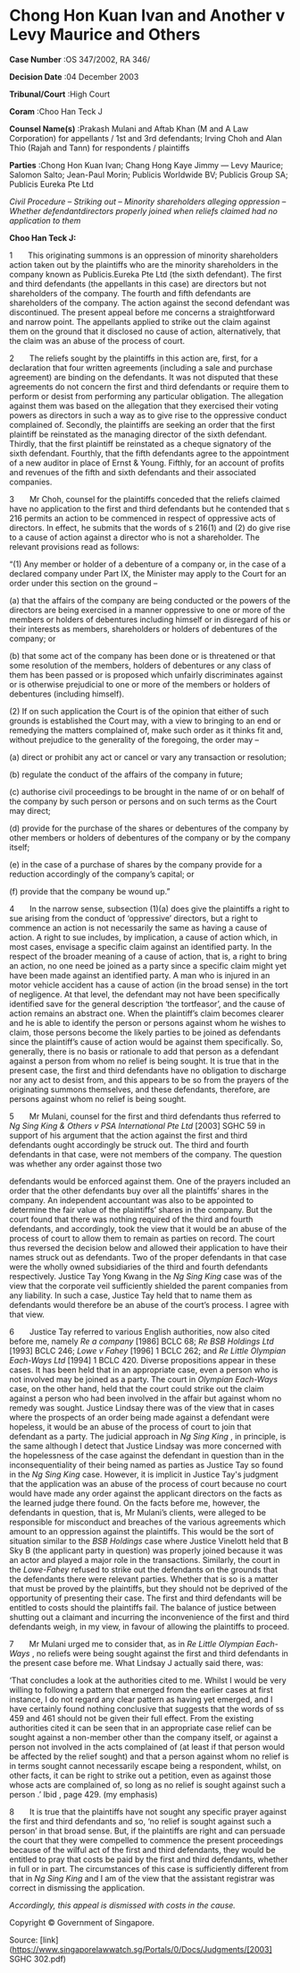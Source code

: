 # Chong Hon Kuan Ivan and Another v Levy Maurice and Others 



**Case Number** :OS 347/2002, RA 346/ 

**Decision Date** :04 December 2003 

**Tribunal/Court** :High Court 

**Coram** :Choo Han Teck J 

**Counsel Name(s)** :Prakash Mulani and Aftab Khan (M and A Law Corporation) for appellants / 1st and 3rd defendants; Irving Choh and Alan Thio (Rajah and Tann) for respondents / plaintiffs 

**Parties** :Chong Hon Kuan Ivan; Chang Hong Kaye Jimmy — Levy Maurice; Salomon Salto; Jean-Paul Morin; Publicis Worldwide BV; Publicis Group SA; Publicis Eureka Pte Ltd 

_Civil Procedure_ – _Striking out_ – _Minority shareholders alleging oppression_ – _Whether defendantdirectors properly joined when reliefs claimed had no application to them_ 

**Choo Han Teck J:** 

1       This originating summons is an oppression of minority shareholders action taken out by the plaintiffs who are the minority shareholders in the company known as Publicis.Eureka Pte Ltd (the sixth defendant). The first and third defendants (the appellants in this case) are directors but not shareholders of the company. The fourth and fifth defendants are shareholders of the company. The action against the second defendant was discontinued. The present appeal before me concerns a straightforward and narrow point. The appellants applied to strike out the claim against them on the ground that it disclosed no cause of action, alternatively, that the claim was an abuse of the process of court. 

2       The reliefs sought by the plaintiffs in this action are, first, for a declaration that four written agreements (including a sale and purchase agreement) are binding on the defendants. It was not disputed that these agreements do not concern the first and third defendants or require them to perform or desist from performing any particular obligation. The allegation against them was based on the allegation that they exercised their voting powers as directors in such a way as to give rise to the oppressive conduct complained of. Secondly, the plaintiffs are seeking an order that the first plaintiff be reinstated as the managing director of the sixth defendant. Thirdly, that the first plaintiff be reinstated as a cheque signatory of the sixth defendant. Fourthly, that the fifth defendants agree to the appointment of a new auditor in place of Ernst & Young. Fifthly, for an account of profits and revenues of the fifth and sixth defendants and their associated companies. 

3       Mr Choh, counsel for the plaintiffs conceded that the reliefs claimed have no application to the first and third defendants but he contended that s 216 permits an action to be commenced in respect of oppressive acts of directors. In effect, he submits that the words of s 216(1) and (2) do give rise to a cause of action against a director who is not a shareholder. The relevant provisions read as follows: 

 “(1) Any member or holder of a debenture of a company or, in the case of a declared company under Part IX, the Minister may apply to the Court for an order under this section on the ground – 


 (a) that the affairs of the company are being conducted or the powers of the directors are being exercised in a manner oppressive to one or more of the members or holders of debentures including himself or in disregard of his or their interests as members, shareholders or holders of debentures of the company; or 

 (b) that some act of the company has been done or is threatened or that some resolution of the members, holders of debentures or any class of them has been passed or is proposed which unfairly discriminates against or is otherwise prejudicial to one or more of the members or holders of debentures (including himself). 

 (2) If on such application the Court is of the opinion that either of such grounds is established the Court may, with a view to bringing to an end or remedying the matters complained of, make such order as it thinks fit and, without prejudice to the generality of the foregoing, the order may – 

 (a) direct or prohibit any act or cancel or vary any transaction or resolution; 

 (b) regulate the conduct of the affairs of the company in future; 

 (c) authorise civil proceedings to be brought in the name of or on behalf of the company by such person or persons and on such terms as the Court may direct; 

 (d) provide for the purchase of the shares or debentures of the company by other members or holders of debentures of the company or by the company itself; 

 (e) in the case of a purchase of shares by the company provide for a reduction accordingly of the company’s capital; or 

 (f) provide that the company be wound up.” 

4       In the narrow sense, subsection (1)(a) does give the plaintiffs a right to sue arising from the conduct of ‘oppressive’ directors, but a right to commence an action is not necessarily the same as having a cause of action. A right to sue includes, by implication, a cause of action which, in most cases, envisage a specific claim against an identified party. In the respect of the broader meaning of a cause of action, that is, a right to bring an action, no one need be joined as a party since a specific claim might yet have been made against an identified party. A man who is injured in an motor vehicle accident has a cause of action (in the broad sense) in the tort of negligence. At that level, the defendant may not have been specifically identified save for the general description ‘the tortfeasor’, and the cause of action remains an abstract one. When the plaintiff’s claim becomes clearer and he is able to identify the person or persons against whom he wishes to claim, those persons become the likely parties to be joined as defendants since the plaintiff’s cause of action would be against them specifically. So, generally, there is no basis or rationale to add that person as a defendant against a person from whom no relief is being sought. It is true that in the present case, the first and third defendants have no obligation to discharge nor any act to desist from, and this appears to be so from the prayers of the originating summons themselves, and these defendants, therefore, are persons against whom no relief is being sought. 

5       Mr Mulani, counsel for the first and third defendants thus referred to _Ng Sing King & Others v PSA International Pte Ltd_ <span class="citation">[2003] SGHC 59</span> in support of his argument that the action against the first and third defendants ought accordingly be struck out. The third and fourth defendants in that case, were not members of the company. The question was whether any order against those two 


defendants would be enforced against them. One of the prayers included an order that the other defendants buy over all the plaintiffs’ shares in the company. An independent accountant was also to be appointed to determine the fair value of the plaintiffs’ shares in the company. But the court found that there was nothing required of the third and fourth defendants, and accordingly, took the view that it would be an abuse of the process of court to allow them to remain as parties on record. The court thus reversed the decision below and allowed their application to have their names struck out as defendants. Two of the proper defendants in that case were the wholly owned subsidiaries of the third and fourth defendants respectively. Justice Tay Yong Kwang in the _Ng Sing King_ case was of the view that the corporate veil sufficiently shielded the parent companies from any liability. In such a case, Justice Tay held that to name them as defendants would therefore be an abuse of the court’s process. I agree with that view. 

6       Justice Tay referred to various English authorities, now also cited before me, namely _Re a company_ [1986] BCLC 68; _Re BSB Holdings Ltd_ [1993] BCLC 246; _Lowe v Fahey_ [1996] 1 BCLC 262; and _Re Little Olympian Each-Ways Ltd_ [1994] 1 BCLC 420. Diverse propositions appear in these cases. It has been held that in an appropriate case, even a person who is not involved may be joined as a party. The court in _Olympian Each-Ways_ case, on the other hand, held that the court could strike out the claim against a person who had been involved in the affair but against whom no remedy was sought. Justice Lindsay there was of the view that in cases where the prospects of an order being made against a defendant were hopeless, it would be an abuse of the process of court to join that defendant as a party. The judicial approach in _Ng Sing King_ , in principle, is the same although I detect that Justice Lindsay was more concerned with the hopelessness of the case against the defendant in question than in the inconsequentiality of their being named as parties as Justice Tay so found in the _Ng Sing King_ case. However, it is implicit in Justice Tay's judgment that the application was an abuse of the process of court because no court would have made any order against the applicant directors on the facts as the learned judge there found. On the facts before me, however, the defendants in question, that is, Mr Mulani’s clients, were alleged to be responsible for misconduct and breaches of the various agreements which amount to an oppression against the plaintiffs. This would be the sort of situation similar to the _BSB Holdings_ case where Justice Vinelott held that B Sky B (the applicant party in question) was properly joined because it was an actor and played a major role in the transactions. Similarly, the court in the _Lowe-Fahey_ refused to strike out the defendants on the grounds that the defendants there were relevant parties. Whether that is so is a matter that must be proved by the plaintiffs, but they should not be deprived of the opportunity of presenting their case. The first and third defendants will be entitled to costs should the plaintiffs fail. The balance of justice between shutting out a claimant and incurring the inconvenience of the first and third defendants weigh, in my view, in favour of allowing the plaintiffs to proceed. 

7       Mr Mulani urged me to consider that, as in _Re Little Olympian Each-Ways_ , no reliefs were being sought against the first and third defendants in the present case before me. What Lindsay J actually said there, was: 

 ‘That concludes a look at the authorities cited to me. Whilst I would be very willing to following a pattern that emerged from the earlier cases at first instance, I do not regard any clear pattern as having yet emerged, and I have certainly found nothing conclusive that suggests that the words of ss 459 and 461 should not be given their full effect. From the existing authorities cited it can be seen that in an appropriate case relief can be sought against a non-member other than the company itself, or against a person not involved in the acts complained of (at least if that person would be affected by the relief sought) and that a person against whom no relief is in terms sought cannot necessarily escape being a respondent, whilst, on other facts, it can be right to strike out a petition, even as against those whose acts are complained of, so long as no relief is sought against such a person .’ Ibid , page 429. (my emphasis) 


8       It is true that the plaintiffs have not sought any specific prayer against the first and third defendants and so, ‘no relief is sought against such a person’ in that broad sense. But, if the plaintiffs are right and can persuade the court that they were compelled to commence the present proceedings because of the wilful act of the first and third defendants, they would be entitled to pray that costs be paid by the first and third defendants, whether in full or in part. The circumstances of this case is sufficiently different from that in _Ng Sing King_ and I am of the view that the assistant registrar was correct in dismissing the application. 

_Accordingly, this appeal is dismissed with costs in the cause._ 

 Copyright © Government of Singapore. 


Source: [link](https://www.singaporelawwatch.sg/Portals/0/Docs/Judgments/[2003] SGHC 302.pdf)
